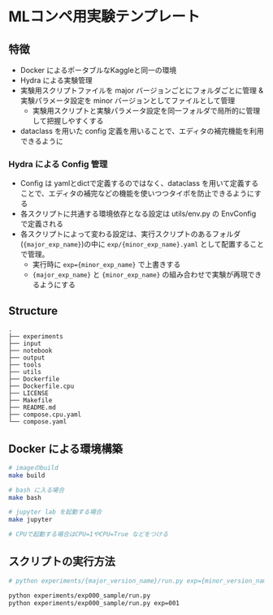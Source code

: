 # MLコンペ用実験テンプレート

## 特徴
- Docker によるポータブルなKaggleと同一の環境
- Hydra による実験管理
- 実験用スクリプトファイルを major バージョンごとにフォルダごとに管理 & 実験パラメータ設定を minor バージョンとしてファイルとして管理
   - 実験用スクリプトと実験パラメータ設定を同一フォルダで局所的に管理して把握しやすくする
- dataclass を用いた config 定義を用いることで、エディタの補完機能を利用できるように

### Hydra による Config 管理
- Config は yamlとdictで定義するのではなく、dataclass を用いて定義することで、エディタの補完などの機能を使いつつタイポを防止できるようにする
- 各スクリプトに共通する環境依存となる設定は utils/env.py の EnvConfig で定義される
- 各スクリプトによって変わる設定は、実行スクリプトのあるフォルダ(`{major_exp_name}`)の中に `exp/{minor_exp_name}.yaml` として配置することで管理。
    - 実行時に `exp={minor_exp_name}` で上書きする
    - `{major_exp_name}` と `{minor_exp_name}` の組み合わせで実験が再現できるようにする

## Structure
```text
.
├── experiments
├── input
├── notebook
├── output
├── tools
├── utils
├── Dockerfile
├── Dockerfile.cpu
├── LICENSE
├── Makefile
├── README.md
├── compose.cpu.yaml
└── compose.yaml

```

## Docker による環境構築

```sh
# imageのbuild
make build

# bash に入る場合
make bash

# jupyter lab を起動する場合
make jupyter

# CPUで起動する場合はCPU=1やCPU=True などをつける
```

## スクリプトの実行方法

```sh
# python experiments/{major_version_name}/run.py exp={minor_version_name}

python experiments/exp000_sample/run.py
python experiments/exp000_sample/run.py exp=001
```
